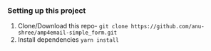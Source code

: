 ### Setting up this project

1. Clone/Download this repo- `git clone https://github.com/anu-shree/amp4email-simple_form.git`
2. Install dependencies `yarn install`

